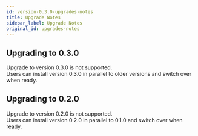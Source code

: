 ```yaml
---
id: version-0.3.0-upgrades-notes
title: Upgrade Notes
sidebar_label: Upgrade Notes
original_id: upgrades-notes
---
```


## Upgrading to 0.3.0
Upgrade to version 0.3.0 is not supported.  
Users can install version 0.3.0 in parallel to older versions and switch over when ready.

## Upgrading to 0.2.0
Upgrade to version 0.2.0 is not supported.  
Users can install version 0.2.0 in parallel to 0.1.0 and switch over when ready.
